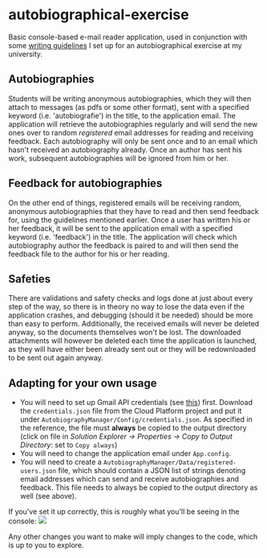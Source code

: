 # autobiographical-exercise

Basic console-based e-mail reader application, used in conjunction with some [writing guidelines](https://docs.google.com/document/d/18doylw8PJhlrARf5Pvpo_ae5FfNPjlZqvVm_UAUXfQU/edit?usp=sharing) I set up for an autobiographical exercise at my university.

## Autobiographies
Students will be writing anonymous autobiographies, which they will then attach to messages (as pdfs or some other format), sent with a specified keyword (i.e. 'autobiografie') in the title, to the application email. 
The application will retrieve the autobiographies regularly and will send the new ones over to random *registered* email addresses for reading and receiving feedback.
Each autobiography will only be sent once and to an email which hasn't received an autobiography already. 
Once an author has sent his work, subsequent autobiographies will be ignored from him or her.

## Feedback for autobiographies
On the other end of things, registered emails will be receiving random, anonymous autobiographies that they have to read and then send feedback for, using the guidelines mentioned earlier.
Once a user has written his or her feedback, it will be sent to the application email with a specified keyword (i.e. 'feedback') in the title.
The application will check which autobiography author the feedback is paired to and will then send the feedback file to the author for his or her reading.

## Safeties
There are validations and safety checks and logs done at just about every step of the way, so there is in theory no way to lose the data even if the application crashes, and debugging (should it be needed) should be more than easy to perform. Additionally, the received emails will never be deleted anyway, so the documents themselves won't be lost. The downloaded attachments will however be deleted each time the application is launched, as they will have either been already sent out or they will be redownloaded to be sent out again anyway.

## Adapting for your own usage
- You will need to set up Gmail API credentials (see [this](https://developers.google.com/gmail/api/quickstart/dotnet)) first. Download the `credentials.json` file from the Cloud Platform project and put it under `AutobiographyManager/Config/credentials.json`. As specified in the reference, the file must **always** be copied to the output directory (click on file in _Solution Explorer -> Properties -> Copy to Output Directory_: set to `Copy always`)
- You will need to change the application email under `App.config`.
- You will need to create a `AutobiographyManager/Data/registered-users.json` file, which should contain a JSON list of strings denoting email addresses which can send and receive autobiographies and feedback. This file needs to always be copied to the output directory as well (see above).

If you've set it up correctly, this is roughly what you'll be seeing in the console:
![](https://i.imgur.com/AoFqTY1.png)

Any other changes you want to make will imply changes to the code, which is up to you to explore.
